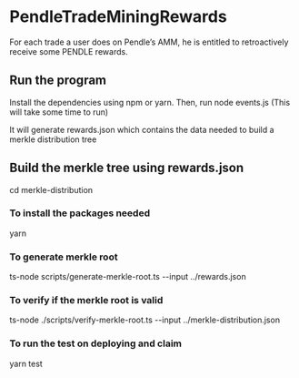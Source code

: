 # PendleTradeMiningRewards
For each trade a user does on Pendle’s AMM, he is entitled to retroactively receive some PENDLE rewards.

## Run the program
Install the dependencies using npm or yarn.
Then, run node events.js (This will take some time to run)

It will generate rewards.json which contains the data needed to build a merkle distribution tree

## Build the merkle tree using rewards.json
cd merkle-distribution
### To install the packages needed
yarn
### To generate merkle root
ts-node scripts/generate-merkle-root.ts --input ../rewards.json

### To verify if the merkle root is valid
ts-node ./scripts/verify-merkle-root.ts --input ../merkle-distribution.json

### To run the test on deploying and claim
yarn test
